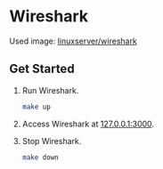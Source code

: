 # Wireshark

Used image:
[linuxserver/wireshark](https://hub.docker.com/r/linuxserver/wireshark)

## Get Started

1.  Run Wireshark.

    ```bash
    make up
    ```

2. Access Wireshark at [127.0.0.1:3000](127.0.0.1:3000).

3.  Stop Wireshark.

    ```bash
    make down
    ```
